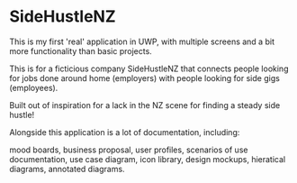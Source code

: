 # SideHustleNZ

This is my first 'real' application in UWP, with multiple screens and a bit more functionality than basic projects.

This is for a ficticious company SideHustleNZ that connects people looking for jobs done around home (employers) with people looking for side gigs (employees).

Built out of inspiration for a lack in the NZ scene for finding a steady side hustle!

Alongside this application is a lot of documentation, including:

mood boards, business proposal, user profiles, scenarios of use documentation, use case diagram, icon library, design mockups, hieratical diagrams, annotated diagrams.


